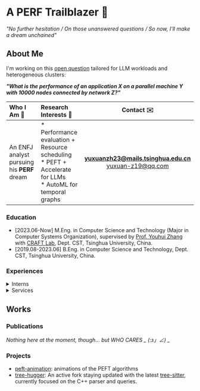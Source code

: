 # A PERF Trailblazer 🌠

_"No further hesitation / On those unanswered questions / So now, I'll make a dream unchained"_ 

## About Me

I'm working on this [open question](https://doi.org/10.1145/1693453.1693493) tailored for LLM workloads and heterogeneous clusters:

_**"What is the performance of an application X on a parallel machine Y with 10000 nodes connected by network Z?"**_

|Who I Am :beginner:|Research Interests :microscope:|Contact :envelope:|
|:-|:-|:-:|
|An ENFJ analyst pursuing his **PERF** dream | * Performance evaluation + Resource scheduling </br> * PEFT + Accelerate for LLMs </br> * AutoML for temporal graphs | **[yuxuanzh23@mails.tsinghua.edu.cn](mailto:yuxuanzh23@mails.tsinghua.edu.cn)** </br> [yuxuan-z19@qq.com](mailto:yuxuan-z19@qq.com) |

 <!-- _It is pretty easy to pronounce my name, as it shares the same pronunciation /jiː-hɪn tʃɔŋ/ (IPA) in any language, such as **チョン**·イーヒン in Japanese. My surname, CHONG, usually comes first in East Asian languages._ -->

### Education

- [2023.06-Now] M.Eng. in Computer Science and Technology (Major in Computer Systems Organization), supervised by [Prof. Youhui Zhang](https://scholar.google.com/citations?hl=zh-CN&user=ZlYjCsAAAAAJ) with [CRAFT Lab](https://craft.cs.tsinghua.edu.cn/), Dept. CST, Tsinghua University, China.
- [2019.08-2023.06] B.Eng. in Computer Science and Technology, Dept. CST, Tsinghua University, China.

### Experiences

<details>
 <summary>Interns</summary>
 
 - [2022.06-2022.09] RTL Design Intern, Heterogeneous Computing Division, [Kuaishou Technology](https://zhaopin.kuaishou.cn/#/official/jianghu/) _(now [Transtreams Ltd.](https://www.transtreams.com/gylc))_
   -  220831: Received the "Best Intern Award" (Top 3 Recipients)
</details>

<details>
 <summary>Services</summary>
 
- [2025.04-Now] Huawei Campus Ambassador
- [2025.04-Now] Head TA for ["The 2nd EulixOS Training Camp"](https://opencamp.cn/EulixOS/camp/202501), [ISCAS](http://english.is.cas.cn/), China.
- [2025.02-Now] R&D Group Leader _(in prep.)_ of [THUSAA](https://thusaac.com/), Tsinghua University, China.
- [2024.04-2025.04] Community Manager of [T+Z Technology Review](https://tanzhen.tsinghua.edu.cn/), Tsinghua University, China.
- [2024.02-2025.02] General Office Assistant + PC Maintainer at [Humanities & Social Sciences Library](https://lib.tsinghua.edu.cn/hs/), Tsinghua University, China.
- [2024-2025 Fall] TA _(part-time)_ for "Introduction to Computer Systems" (30240593), [Dept. CST](https://www.cs.tsinghua.edu.cn/), Tsinghua University, China.
- [2023-2024 Summer] TA for "Innovation Practice of Technology Products"/《科技产品创新实践》 (31510253), [iCenter](https://www.icenter.tsinghua.edu.cn/), Tsinghua University, China.
- [2023-2024 Fall] TA for "Introduction to Computer Systems"/《计算机系统概论》 (30240593), [Dept. CST](https://www.cs.tsinghua.edu.cn/), Tsinghua University, China.
  - 241226: Received the "Outstanding Teaching Assistant Award 2024"/"2024年优秀助教奖", with an overall rating of 6.5 over 7.0
 
</details>



## Works

### Publications

*Nothing here at the moment, though... but WHO CARES _ (:з」∠) _*

### Projects

- [peft-animation](https://github.com/yuxuan-z19/peft-animation): animations of the PEFT algorithms
- [tree-hugger](https://github.com/yuxuan-z19/tree-hugger): An active fork staying updated with the latest [tree-sitter](https://github.com/tree-sitter/tree-sitter), currently focused on the C++ parser and queries.


